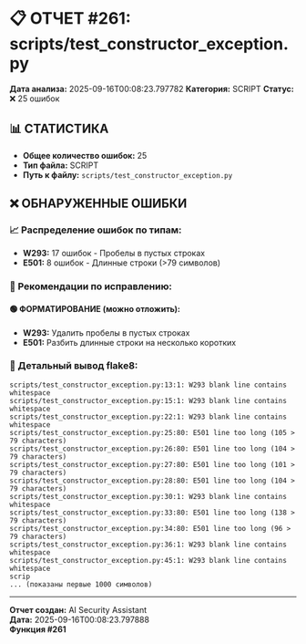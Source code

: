 # 📋 ОТЧЕТ #261: scripts/test_constructor_exception.py

**Дата анализа:** 2025-09-16T00:08:23.797782
**Категория:** SCRIPT
**Статус:** ❌ 25 ошибок

## 📊 СТАТИСТИКА

- **Общее количество ошибок:** 25
- **Тип файла:** SCRIPT
- **Путь к файлу:** `scripts/test_constructor_exception.py`

## ❌ ОБНАРУЖЕННЫЕ ОШИБКИ

### 📈 Распределение ошибок по типам:

- **W293:** 17 ошибок - Пробелы в пустых строках
- **E501:** 8 ошибок - Длинные строки (>79 символов)

### 🎯 Рекомендации по исправлению:

#### 🟢 ФОРМАТИРОВАНИЕ (можно отложить):
- **W293:** Удалить пробелы в пустых строках
- **E501:** Разбить длинные строки на несколько коротких

### 📝 Детальный вывод flake8:

```
scripts/test_constructor_exception.py:13:1: W293 blank line contains whitespace
scripts/test_constructor_exception.py:15:1: W293 blank line contains whitespace
scripts/test_constructor_exception.py:22:1: W293 blank line contains whitespace
scripts/test_constructor_exception.py:25:80: E501 line too long (105 > 79 characters)
scripts/test_constructor_exception.py:26:80: E501 line too long (104 > 79 characters)
scripts/test_constructor_exception.py:27:80: E501 line too long (101 > 79 characters)
scripts/test_constructor_exception.py:28:80: E501 line too long (104 > 79 characters)
scripts/test_constructor_exception.py:30:1: W293 blank line contains whitespace
scripts/test_constructor_exception.py:33:80: E501 line too long (138 > 79 characters)
scripts/test_constructor_exception.py:34:80: E501 line too long (96 > 79 characters)
scripts/test_constructor_exception.py:36:1: W293 blank line contains whitespace
scripts/test_constructor_exception.py:45:1: W293 blank line contains whitespace
scrip
... (показаны первые 1000 символов)
```

---
**Отчет создан:** AI Security Assistant  
**Дата:** 2025-09-16T00:08:23.797888  
**Функция #261**
